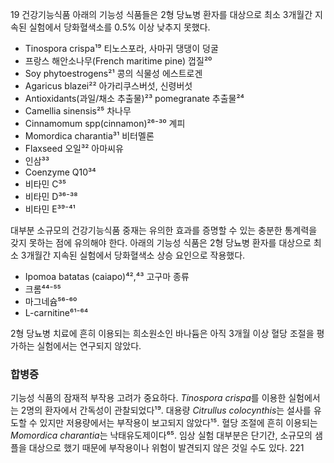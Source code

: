 19 건강기능식품
아래의 기능성 식품들은 2형 당뇨병 환자를 대상으로 최소 3개월간 지속된 실험에서 당화혈색소를 0.5% 이상 낮추지 못했다.
- Tinospora crispa¹⁹
  티노스포라, 사마귀 댕댕이 덩굴
- 프랑스 해안소나무(French maritime pine) 껍질²⁰
- Soy phytoestrogens²¹
  콩의 식물성 에스트로겐
- Agaricus blazei²²
  아가리쿠스버섯, 신령버섯
- Antioxidants(과일/채소 추출물)²³
  pomegranate 추출물²⁴
- Camellia sinensis²⁵
  차나무
- Cinnamomum spp(cinnamon)²⁶⁻³⁰
  계피
- Momordica charantia³¹
  비터멜론
- Flaxseed 오일³²
  아마씨유
- 인삼³³
- Coenzyme Q10³⁴
- 비타민 C³⁵
- 비타민 D³⁶⁻³⁸
- 비타민 E³⁹⁻⁴¹

대부분 소규모의 건강기능식품 중재는 유의한 효과를 증명할 수 있는 충분한 통계력을 갖지 못하는 점에 유의해야 한다. 아래의 기능성 식품은 2형 당뇨병 환자를 대상으로 최소 3개월간 지속된 실험에서 당화혈색소 상승 요인으로 작용했다.
- Ipomoa batatas (caiapo)⁴²,⁴³
  고구마 종류
- 크롬⁴⁴⁻⁵⁵
- 마그네슘⁵⁶⁻⁶⁰
- L-carnitine⁶¹⁻⁶⁴

2형 당뇨병 치료에 흔히 이용되는 희소원소인 바나듐은 아직 3개월 이상 혈당 조절을 평가하는 실험에서는 연구되지 않았다.

### 합병증
기능성 식품의 잠재적 부작용 고려가 중요하다. *Tinospora crispa*를 이용한 실험에서는 2명의 환자에서 간독성이 관찰되었다¹⁹. 대용량 *Citrullus colocynthis*는 설사를 유도할 수 있지만 저용량에서는 부작용이 보고되지 않았다¹⁵. 혈당 조절에 흔히 이용되는 *Momordica charantia*는 낙태유도제이다⁶⁵. 임상 실험 대부분은 단기간, 소규모의 샘플을 대상으로 했기 때문에 부작용이나 위험이 발견되지 않은 것일 수도 있다.
<PAGE>221